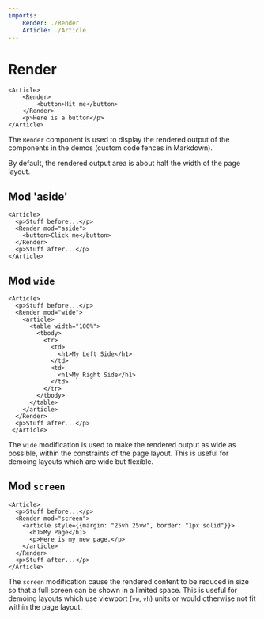 ```yaml
---
imports:
    Render: ./Render
    Article: ./Article
---
```


Render
====

```render jsx
<Article>
    <Render>
        <button>Hit me</button>
    </Render>
    <p>Here is a button</p>
</Article>
```

The `Render` component is used to display the rendered output
of the components in the demos (custom code fences
in Markdown).

By default, the rendered output area is about half the width
of the page layout.

Mod 'aside'
----

```demo jsx
<Article>
  <p>Stuff before...</p>
  <Render mod="aside">
    <button>Click me</button>
  </Render>
  <p>Stuff after...</p>
</Article>
```

Mod `wide`
----

```demo jsx
<Article>
  <p>Stuff before...</p>
  <Render mod="wide">
    <article>
      <table width="100%">
        <tbody>
          <tr>
            <td>
              <h1>My Left Side</h1>
            </td>
            <td>
              <h1>My Right Side</h1>
            </td>
          </tr>
        </tbody>
      </table>
    </article>
  </Render>
  <p>Stuff after...</p>
 </Article>
```

The `wide` modification is used to make the rendered output as wide
as possible, within the constraints of the page layout.
This is useful for demoing layouts which are wide but flexible.

Mod `screen`
----

```demo jsx
<Article>
  <p>Stuff before...</p>
  <Render mod="screen">
    <article style={{margin: "25vh 25vw", border: "1px solid"}}>
      <h1>My Page</h1>
      <p>Here is my new page.</p>
    </article>
  </Render>
  <p>Stuff after...</p>
</Article>
```

The `screen` modification cause the rendered content to be reduced
in size so that a full screen can be shown in a limited space.
This is useful for demoing layouts which use viewport (`vw`, `vh`)
units or would otherwise not fit within the page layout.
